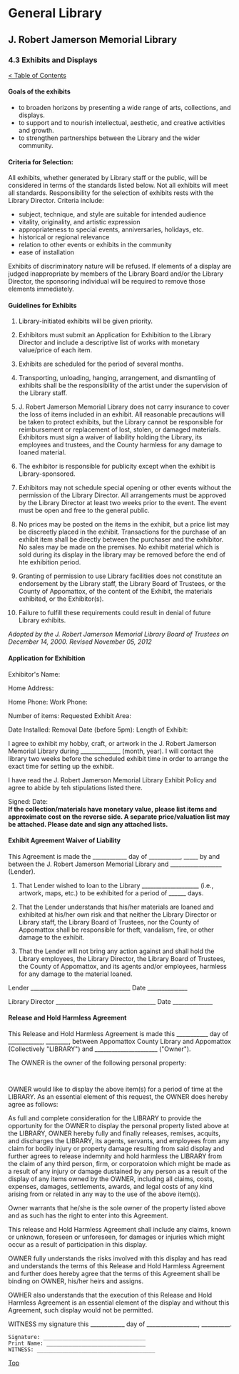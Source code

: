 [0]: ../README.md
[4.3]: exhibits-and-displays.md

# General Library
## J. Robert Jamerson Memorial Library
### 4.3 Exhibits and Displays
[< Table of Contents][0]

#### Goals of the exhibits

- to broaden horizons by presenting a wide range of arts, collections, and displays.
- to support and to nourish intellectual, aesthetic, and creative activities and  growth.
- to strengthen partnerships between the Library and the wider community.

#### Criteria for Selection:

All exhibits, whether generated by Library staff or the public, will be considered in terms of the standards listed below. Not all exhibits will meet all standards. Responsibility for the selection of exhibits rests with the Library Director. Criteria include:

- subject, technique, and style are suitable for intended audience
- vitality, originality, and artistic expression
- appropriateness to special events, anniversaries, holidays, etc.
- historical or regional relevance
- relation to other events or exhibits in the community
- ease of installation

Exhibits of discriminatory nature will be refused. If elements of a display are judged inappropriate by members of the Library Board and/or the Library Director, the sponsoring individual will be required to remove those elements immediately.

#### Guidelines for Exhibits

1. Library-initiated exhibits will be given priority.

2. Exhibitors must submit an Application for Exhibition to the Library Director and include a descriptive list of works with monetary value/price of each item.

3. Exhibits are scheduled for the period of several months.

4. Transporting, unloading, hanging, arrangement, and dismantling of exhibits shall be the responsibility of the artist under the supervision of the Library staff.

5. J. Robert Jamerson Memorial Library does not carry insurance to cover the loss of items included in an exhibit. All reasonable precautions will be taken to protect exhibits, but the Library cannot be responsible for reimbursement or replacement of lost, stolen, or damaged materials. Exhibitors must sign a waiver of liability holding the Library, its employees and trustees, and the County harmless for any damage to loaned material.

6. The exhibitor is responsible for publicity except when the exhibit is Library-sponsored.

7. Exhibitors may not schedule special opening or other events without the permission of the Library Director. All arrangements must be approved by the Library Director at least two weeks prior to the event. The event must be open and free to the general public.

8. No prices may be posted on the items in the exhibit, but a price list may be discreetly placed in the exhibit. Transactions for the purchase of an exhibit item shall be directly between the purchaser and the exhibitor. No sales may be made on the premises. No exhibit material which is sold during its display in the library may be removed before the end of hte exhibition period.

9. Granting of permission to use Library facilities does not constitute an endorsement by the Library staff, the Library Board of Trustees, or the County of Appomattox, of the content of the Exhibit, the materials exhibited, or the Exhibitor(s).

10. Failure to fulfill these requirements could result in denial of future Library exhibits.

*Adopted by the J. Robert Jamerson Memorial Library Board of Trustees on December 14, 2000.*
*Revised November 05, 2012*

#### Application for Exhibition

Exhibitor's Name: 

Home Address: 

Home Phone:                           Work Phone: 

Number of items:                              Requested Exhibit Area:      

Date Installed:                              Removal Date (before 5pm):                 Length of Exhibit:   

I agree to exhibit my hobby, craft, or artwork in the J. Robert Jamerson Memorial Library during ______________ (month, year). I will contact the library two weeks before the scheduled exhibit time in order to arrange the exact time for setting up the exhibit.

I have read the J. Robert Jamerson Memorial Library Exhibit Policy and agree to abide by teh stipulations listed there.

Signed:                                             Date:                       
**If the collection/materials have monetary value, please list items and approximate cost on the reverse side. A separate price/valuation list may be attached. Please date and sign any attached lists.**

#### Exhibit Agreement Waiver of Liability

This Agreement is made the ____________ day of ___________, _____ by and between the J. Robert Jamerson Memorial Library and __________________ (Lender).

1. That Lender wished to loan to the Library ____________________ (i.e., artwork, maps, etc.) to be exhibited for a period of ______ days.

2. That the Lender understands that his/her materials are loaned and exhibited at his/her own risk and that neither the Library Director or Library staff, the Library Board of Trustees, nor the County of Appomattox shall be responsible for theft, vandalism, fire, or other damage to the exhibit.

3. That the Lender will not bring any action against and shall hold the Library employees, the Library Director, the Library Board of Trustees, the County of Appomattox, and its agents and/or employees, harmless for any damage to the material loaned.

Lender ___________________________________ Date ______________

Library Director ___________________________________ Date ______________

#### Release and Hold Harmless Agreement

This Release and Hold Harmless Agreement is made this ___________ day of ____________, ________, between Appomattox County Library and Appomattox (Collectively "LIBRARY") and ______________________ ("Owner").

The OWNER is the owner of the following personal property:

```


```

OWNER would like to display the above item(s) for a period of time at the LIBRARY. As an essential element of this request, the OWNER does hereby agree as follows:

As full and complete consideration for the LIBRARY to provide the opportunity for the OWNER to display the personal property listed above at the LIBRARY, OWNER hereby fully and finally releases, remises, acquits, and discharges the LIBRARY, its agents, servants, and employees from any claim for bodily injury or property damage resulting from said display and further agrees to release indemnity and hold harmless the LIBRARY from the claim of any third person, firm, or corporatoion which might be made as a result of any injury or damage dustained by any person as a result of the display of any items owned by the OWNER, including all claims, costs, expenses, damages, settlements, awards, and legal costs of any kind arising from or related in any way to the use of the above item(s).

Owner warrants that he/she is the sole owner of the property listed above and as such has the right to enter into this Agreement.

This release and Hold Harmless Agreement shall include any claims, known or unknown, foreseen or unforeseen, for damages or injuries which might occur as a result of participation in this display.

OWNER fully understands the risks involved with this display and has read and understands the terms of this Release and Hold Harmless Agreement and further does hereby agree that the terms of this Agreement shall be binding on OWNER, his/her heirs and assigns.

OWHER also understands that the execution of this Release and Hold Harmless Agreement is an essential element of the display and without this Agreement, such display would not be permitted.

WITNESS my signature this ____________ day of __________________, __________.

    Signature: ________________________________
    Print Name: _______________________________
    WITNESS: _____________________________________

[Top][4.3]